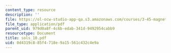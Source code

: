 ```yaml
---
content_type: resource
description: ''
file: https://ol-ocw-studio-app-qa.s3.amazonaws.com/courses/3-45-magnetic-materials-spring-2004/0d4319c885f4718e9a15561c432c4e9a_sols_10.pdf
file_type: application/pdf
parent_uid: 979d0a8f-4c6b-edab-341d-9492954cabb9
resourcetype: Document
title: sols_10.pdf
uid: 0d4319c8-85f4-718e-9a15-561c432c4e9a
---
```

